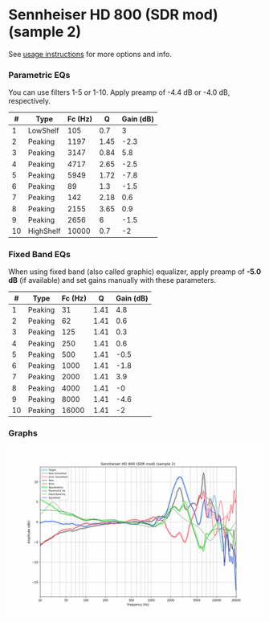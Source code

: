 # Sennheiser HD 800 (SDR mod) (sample 2)
See [usage instructions](https://github.com/jaakkopasanen/AutoEq#usage) for more options and info.

### Parametric EQs
You can use filters 1-5 or 1-10. Apply preamp of -4.4 dB or -4.0 dB, respectively.

|   # | Type      |   Fc (Hz) |    Q |   Gain (dB) |
|-----|-----------|-----------|------|-------------|
|   1 | LowShelf  |       105 | 0.7  |         3   |
|   2 | Peaking   |      1197 | 1.45 |        -2.3 |
|   3 | Peaking   |      3147 | 0.84 |         5.8 |
|   4 | Peaking   |      4717 | 2.65 |        -2.5 |
|   5 | Peaking   |      5949 | 1.72 |        -7.8 |
|   6 | Peaking   |        89 | 1.3  |        -1.5 |
|   7 | Peaking   |       142 | 2.18 |         0.6 |
|   8 | Peaking   |      2155 | 3.65 |         0.9 |
|   9 | Peaking   |      2656 | 6    |        -1.5 |
|  10 | HighShelf |     10000 | 0.7  |        -2   |

### Fixed Band EQs
When using fixed band (also called graphic) equalizer, apply preamp of **-5.0 dB** (if available) and set gains manually with these parameters.

|   # | Type    |   Fc (Hz) |    Q |   Gain (dB) |
|-----|---------|-----------|------|-------------|
|   1 | Peaking |        31 | 1.41 |         4.8 |
|   2 | Peaking |        62 | 1.41 |         0.6 |
|   3 | Peaking |       125 | 1.41 |         0.3 |
|   4 | Peaking |       250 | 1.41 |         0.6 |
|   5 | Peaking |       500 | 1.41 |        -0.5 |
|   6 | Peaking |      1000 | 1.41 |        -1.8 |
|   7 | Peaking |      2000 | 1.41 |         3.9 |
|   8 | Peaking |      4000 | 1.41 |        -0   |
|   9 | Peaking |      8000 | 1.41 |        -4.6 |
|  10 | Peaking |     16000 | 1.41 |        -2   |

### Graphs
![](./Sennheiser%20HD%20800%20(SDR%20mod)%20(sample%202).png)
